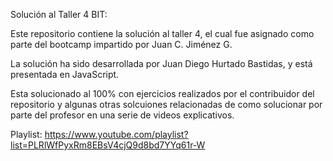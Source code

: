 Solución al Taller 4 BIT:

Este repositorio contiene la solución al taller 4, el cual fue asignado como parte del bootcamp impartido por Juan C. Jiménez G.

La solución ha sido desarrollada por Juan Diego Hurtado Bastidas, y está presentada en JavaScript.

Esta solucionado al 100% con ejercicios realizados por el contribuidor del repositorio y algunas otras solcuiones relacionadas de 
como solucionar por parte del profesor en una serie de videos explicativos.

Playlist: https://www.youtube.com/playlist?list=PLRlWfPyxRm8EBsV4cjQ9d8bd7YYq61r-W

